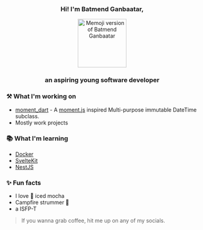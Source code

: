 <div style="text-align:center;">
<h3 align="center">Hi! I'm Batmend Ganbaatar,</h3>
<p align="center"><img src="https://user-images.githubusercontent.com/51638223/226281237-a1e71cc4-a117-4cfe-8a05-4b8436ffed02.PNG" alt="Memoji version of Batmend Ganbaatar" width="128" height="128"></p>
<h3 align="center">an aspiring young software developer</h3>
</div>

### ⚒️ What I'm working on

* [moment_dart](https://pub.dev/packages/moment_dart) - A [moment.js](https://momentjs.com/) inspired Multi-purpose immutable DateTime subclass.
* Mostly work projects

### 📚 What I'm learning

* [Docker](https://www.docker.com/)
* [SvelteKit](https://kit.svelte.dev/)
* [NestJS](https://nestjs.com/)

### ✨ Fun facts

* I love 💖 iced mocha
* Campfire strummer 🎸
* a ISFP-T

> If you wanna grab coffee, hit me up on any of my socials.
<!--
**sadespresso/sadespresso** is a ✨ _special_ ✨ repository because its `README.md` (this file) appears on your GitHub profile.

Here are some ideas to get you started:

- 🔭 I’m currently working on ...
- 🌱 I’m currently learning ...
- 👯 I’m looking to collaborate on ...
- 🤔 I’m looking for help with ...
- 💬 Ask me about ...
- 📫 How to reach me: ...
- 😄 Pronouns: ...
- ⚡ Fun fact: ...
-->

